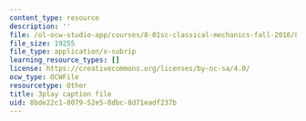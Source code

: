 ```yaml
---
content_type: resource
description: ''
file: /ol-ocw-studio-app/courses/8-01sc-classical-mechanics-fall-2016/8bde22c1807952e58dbc8d71eadf237b_IWD-Aue6aIk.vtt
file_size: 19255
file_type: application/x-subrip
learning_resource_types: []
license: https://creativecommons.org/licenses/by-nc-sa/4.0/
ocw_type: OCWFile
resourcetype: Other
title: 3play caption file
uid: 8bde22c1-8079-52e5-8dbc-8d71eadf237b
---
```

